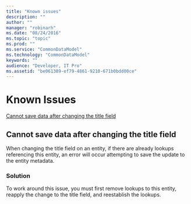 ```yaml
---
title: "Known issues"
description: ""
author: ""
manager: "robinarh"
ms.date: "08/24/2016"
ms.topic: "topic"
ms.prod: ""
ms.service: "CommonDataModel"
ms.technology: "CommonDataModel"
keywords: ""
audience: "Developer, IT Pro"
ms.assetid: "be061389-ef79-4861-9210-671b0bdd00ce"
---
```


# Known Issues

[Cannot save data after changing the title field](/entity-reference/known-issues.md#Cannot-save-data-after-changing-the-title-field "Cannot save data after changing the title field")

## Cannot save data after changing the title field

When changing the title field on an entity, if there are already lookups referencing this entity, an error will occur attempting to save the update to the entity metadata.   

### Solution

To work around this issue, you must first remove lookups to this entity, reapply the change to the title field, and reestablish the lookups.

